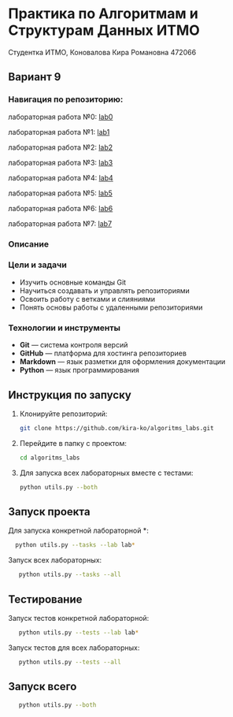# Практика по Алгоритмам и Cтруктурам Данных ИТМО 

Студентка ИТМО,  Коновалова Кира Романовна 472066
## Вариант 9

### Навигация по репозиторию:

лабораторная работа №0: [lab0](https://github.com/kira-ko/algoritms_labs/tree/main/lab0)

лабораторная работа №1: [lab1](https://github.com/kira-ko/algoritms_labs/tree/main/lab1)

лабораторная работа №2: [lab2](https://github.com/kira-ko/algoritms_labs/tree/main/lab2)

лабораторная работа №3: [lab3](https://github.com/kira-ko/algoritms_labs/tree/main/lab3)

лабораторная работа №4: [lab4](https://github.com/kira-ko/algoritms_labs/tree/main/lab4)

лабораторная работа №5: [lab5](https://github.com/kira-ko/algoritms_labs/tree/main/lab5)

лабораторная работа №6: [lab6](https://github.com/kira-ko/algoritms_labs/tree/main/lab6)

лабораторная работа №7: [lab7](https://github.com/kira-ko/algoritms_labs/tree/main/lab7)


### Описание 

### Цели и задачи

- Изучить основные команды Git
- Научиться создавать и управлять репозиториями
- Освоить работу с ветками и слияниями
- Понять основы работы с удаленными репозиториями

### Технологии и инструменты

- **Git** — система контроля версий
- **GitHub** — платформа для хостинга репозиториев
- **Markdown** — язык разметки для оформления документации
- **Python** — язык программирования

## Инструкция по запуску

1. Клонируйте репозиторий:
   ```bash
   git clone https://github.com/kira-ko/algoritms_labs.git
   ```
2. Перейдите в папку с проектом:
   ```bash
   cd algoritms_labs
   ```

3. Для запуска всех лабораторных вместе с тестами:
   ```bash
   python utils.py --both
   ```
## Запуск проекта

Для запуска конкретной лабораторной *:
 ```bash
   python utils.py --tasks --lab lab*
   ```
Запуск всех лабораторных:
```bash
   python utils.py --tasks --all
   ```
## Тестирование
Запуск тестов конкретной лабораторной: 
```bash
   python utils.py --tests --lab lab*
   ```
Запуск тестов для всех лабораторных:
```bash
   python utils.py --tests --all
   ```

## Запуск всего
```bash
   python utils.py --both
   ```

